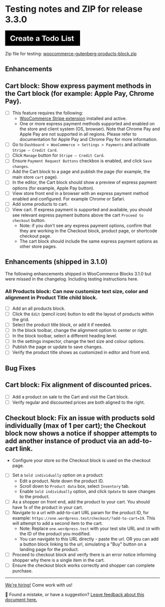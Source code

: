 # Testing notes and ZIP for release 3.3.0

[![Create Todo list](https://raw.githubusercontent.com/senadir/todo-my-markdown/master/public/github-button.svg?sanitize=true)](https://git-todo.netlify.app/create)

Zip file for testing: [woocommerce-gutenberg-products-block.zip](https://github.com/woocommerce/woocommerce-gutenberg-products-block/files/5159231/woocommerce-gutenberg-products-block.zip)

## Enhancements <!-- heading -->

## Cart block: Show express payment methods in the Cart block (for example: Apple Pay, Chrome Pay). <!-- heading -->

- [ ] This feature requires the following:
    - [WooCommerce Stripe extension](https://woocommerce.com/products/stripe) installed and active.
    - One or more express payment methods supported and enabled on the store and client system (OS, browser). Note that Chrome Pay and Apple Pay are not supported in all regions. Please refer to documentation for Apple Pay and Chrome Pay for more information.
- [ ] Go to `Dashboard > WooCommerce > Settings > Payments` and activate `Stripe – Credit Card`.
- [ ] Click `Manage` button for `Stripe – Credit Card`.
- [ ] Ensure `Payment Request Buttons` checkbox is enabled, and click `Save changes`.
- [ ] Add the Cart block to a page and publish the page (for example, the main store `cart` page).
- [ ] In the editor, the Cart block should show a preview of express payment options (for example, Apple Pay button).
- [ ] View store front end in a browser with an express payment method enabled and configured. For example Chrome or Safari.
- [ ] Add some products to cart.
- [ ] View cart. If express payment is supported and available, you should see relevant express payment buttons above the cart `Proceed to checkout` button.
    - Note: if you don't see any express payment options, confirm that they are working in the Checkout block, product page, or shortcode checkout page.
    - The cart block should include the same express payment options as other store pages.

## Enhancements (shipped in 3.1.0) <!-- heading -->

The following enhancements shipped in WooCommerce Blocks 3.1.0 but were missed in the changelog. Including testing instructions here.

### All Products block: Can now customize text size, color and alignment in Product Title child block.  <!-- heading -->

- [ ] Add an all products block.
- [ ] Click the `Edit` (pencil icon) button to edit the layout of products within the grid.
- [ ] Select the product title block, or add it if needed.
- [ ] In the block toolbar, change the alignment option to center or right.
- [ ] In the block toolbar, select a different heading level.
- [ ] In the settings inspector, change the text size and colour options.
- [ ] Publish the page or update to save changes.
- [ ] Verify the product title shows as customized in editor and front end.

## Bug Fixes <!-- heading -->

## Cart block: Fix alignment of discounted prices. <!-- heading -->

-   [ ] Add a product on sale to the Cart and visit the Cart block.
-   [ ] Verify regular and discounted prices are both aligned to the right.

## Checkout block: Fix an issue with products sold individually (max of 1 per cart); the Checkout block now shows a notice if shopper attempts to add another instance of product via an add-to-cart link. <!-- heading -->

-   Configure your store so the Checkout block is used on the checkout page.
-   [ ] Set a `Sold individually` option on a product:
    -   Edit a product. Note down the product ID.
    -   Scroll down to `Product data` box, select `Inventory` tab.
    -   Enable `Sold individually` option, and click `Update` to save changes to the product.
-   [ ] As a shopper on front end, add the product to your cart. You should have 1x of the product in your cart.
-   [ ] Navigate to a url with add-to-cart URL param for the product ID, for example: `https://one.wordpress.test/checkout/?add-to-cart=19`. This will attempt to add a second item to the cart.
    -   Note: Replace `one.wordpress.test` with your test site URL and `19` with the ID of the product you modified.
    -   You can navigate to this URL directly - paste the url. OR you can add a button block linking to the url, simulating a "Buy" button on a landing page for the product.
-   [ ] Proceed to checkout block and verify there is an error notice informing shopper why there is a single item in the cart.
-   [ ] Ensure the checkout block works correctly and shopper can complete purchase.

<!-- FEEDBACK -->

---

[We're hiring!](https://woocommerce.com/careers/) Come work with us!

🐞 Found a mistake, or have a suggestion? [Leave feedback about this document here.](https://github.com/woocommerce/woocommerce-blocks/issues/new?assignees=&labels=type%3A+documentation&template=--doc-feedback.md&title=Feedback%20on%20./docs/internal-developers/testing/releases/330.md)

<!-- /FEEDBACK -->

